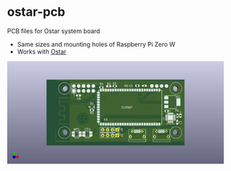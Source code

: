 # ostar-pcb
PCB files for Ostar system board

* Same sizes and mounting holes of Raspberry Pi Zero W
* Works with [Ostar](https://github.com/lazywalker/mmdvm-openwrt)

![image](https://raw.githubusercontent.com/lazywalker/ostar-pcb/master/ostar-pcb-wideora_bit3.0/zerow%20bit3_for_OSTAR.jpg)

